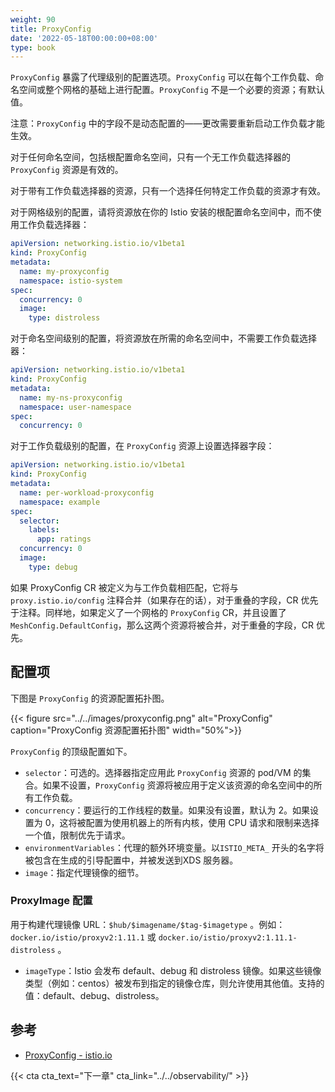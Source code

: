 ```yaml
---
weight: 90
title: ProxyConfig
date: '2022-05-18T00:00:00+08:00'
type: book
---
```


`ProxyConfig` 暴露了代理级别的配置选项。`ProxyConfig` 可以在每个工作负载、命名空间或整个网格的基础上进行配置。`ProxyConfig` 不是一个必要的资源；有默认值。

注意：`ProxyConfig` 中的字段不是动态配置的——更改需要重新启动工作负载才能生效。

对于任何命名空间，包括根配置命名空间，只有一个无工作负载选择器的 `ProxyConfig` 资源是有效的。

对于带有工作负载选择器的资源，只有一个选择任何特定工作负载的资源才有效。

对于网格级别的配置，请将资源放在你的 Istio 安装的根配置命名空间中，而不使用工作负载选择器：

```yaml
apiVersion: networking.istio.io/v1beta1
kind: ProxyConfig
metadata:
  name: my-proxyconfig
  namespace: istio-system
spec:
  concurrency: 0
  image:
    type: distroless
```

对于命名空间级别的配置，将资源放在所需的命名空间中，不需要工作负载选择器：

```yaml
apiVersion: networking.istio.io/v1beta1
kind: ProxyConfig
metadata:
  name: my-ns-proxyconfig
  namespace: user-namespace
spec:
  concurrency: 0
```

对于工作负载级别的配置，在 `ProxyConfig` 资源上设置选择器字段：

```yaml
apiVersion: networking.istio.io/v1beta1
kind: ProxyConfig
metadata:
  name: per-workload-proxyconfig
  namespace: example
spec:
  selector:
    labels:
      app: ratings
  concurrency: 0
  image:
    type: debug
```

如果 ProxyConfig CR 被定义为与工作负载相匹配，它将与 `proxy.istio.io/config` 注释合并（如果存在的话），对于重叠的字段，CR 优先于注释。同样地，如果定义了一个网格的 `ProxyConfig` CR，并且设置了 `MeshConfig.DefaultConfig`，那么这两个资源将被合并，对于重叠的字段，CR 优先。

## 配置项

下图是 `ProxyConfig` 的资源配置拓扑图。

{{< figure src="../../images/proxyconfig.png" alt="ProxyConfig"  caption="ProxyConfig 资源配置拓扑图" width="50%">}}

`ProxyConfig` 的顶级配置如下。

- `selector`：可选的。选择器指定应用此 `ProxyConfig` 资源的 pod/VM 的集合。如果不设置，`ProxyConfig` 资源将被应用于定义该资源的命名空间中的所有工作负载。 
- `concurrency`：要运行的工作线程的数量。如果没有设置，默认为 2。如果设置为 0，这将被配置为使用机器上的所有内核，使用 CPU 请求和限制来选择一个值，限制优先于请求。
- `environmentVariables`：代理的额外环境变量。以`ISTIO_META_` 开头的名字将被包含在生成的引导配置中，并被发送到XDS 服务器。
- `image`：指定代理镜像的细节。

### ProxyImage 配置

用于构建代理镜像 URL：`$hub/$imagename/$tag-$imagetype` 。例如：`docker.io/istio/proxyv2:1.11.1` 或 `docker.io/istio/proxyv2:1.11.1-distroless` 。

- `imageType`：Istio 会发布 default、debug 和 distroless 镜像。如果这些镜像类型（例如：centos）被发布到指定的镜像仓库，则允许使用其他值。支持的值：default、debug、distroless。

## 参考

- [ProxyConfig - istio.io](https://istio.io/latest/docs/reference/config/networking/proxy-config/)

{{< cta cta_text="下一章" cta_link="../../observability/" >}}